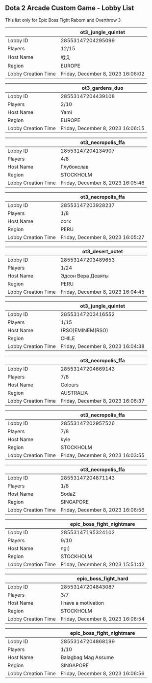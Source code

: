 ## Dota 2 Arcade Custom Game - Lobby List

This list only for Epic Boss Fight Reborn and Overthrow 3

|  | ot3_jungle_quintet |
| ------ | ------ |
| Lobby ID | 28553147204295099 |
| Players | 12/15 |
| Host Name | 戦え |
| Region | EUROPE |
| Lobby Creation Time | Friday, December 8, 2023 16:06:02 |


|  | ot3_gardens_duo |
| ------ | ------ |
| Lobby ID | 28553147204439108 |
| Players | 2/10 |
| Host Name | Yami |
| Region | EUROPE |
| Lobby Creation Time | Friday, December 8, 2023 16:06:15 |


|  | ot3_necropolis_ffa |
| ------ | ------ |
| Lobby ID | 28553147204134907 |
| Players | 4/8 |
| Host Name | Глубокслав |
| Region | STOCKHOLM |
| Lobby Creation Time | Friday, December 8, 2023 16:05:46 |


|  | ot3_necropolis_ffa |
| ------ | ------ |
| Lobby ID | 28553147203928237 |
| Players | 1/8 |
| Host Name | corx |
| Region | PERU |
| Lobby Creation Time | Friday, December 8, 2023 16:05:27 |


|  | ot3_desert_octet |
| ------ | ------ |
| Lobby ID | 28553147203489653 |
| Players | 1/24 |
| Host Name | Эдсон Вера Девяты |
| Region | PERU |
| Lobby Creation Time | Friday, December 8, 2023 16:04:45 |


|  | ot3_jungle_quintet |
| ------ | ------ |
| Lobby ID | 28553147203416552 |
| Players | 1/15 |
| Host Name | (RSO)EMINEM(RSO) |
| Region | CHILE |
| Lobby Creation Time | Friday, December 8, 2023 16:04:38 |


|  | ot3_necropolis_ffa |
| ------ | ------ |
| Lobby ID | 28553147204669143 |
| Players | 7/8 |
| Host Name | Colours |
| Region | AUSTRALIA |
| Lobby Creation Time | Friday, December 8, 2023 16:06:37 |


|  | ot3_necropolis_ffa |
| ------ | ------ |
| Lobby ID | 28553147202957526 |
| Players | 7/8 |
| Host Name | kyle |
| Region | STOCKHOLM |
| Lobby Creation Time | Friday, December 8, 2023 16:03:55 |


|  | ot3_necropolis_ffa |
| ------ | ------ |
| Lobby ID | 28553147204871143 |
| Players | 1/8 |
| Host Name | SodaZ |
| Region | SINGAPORE |
| Lobby Creation Time | Friday, December 8, 2023 16:06:56 |


|  | epic_boss_fight_nightmare |
| ------ | ------ |
| Lobby ID | 28553147195324102 |
| Players | 9/10 |
| Host Name | ng:) |
| Region | STOCKHOLM |
| Lobby Creation Time | Friday, December 8, 2023 15:51:42 |


|  | epic_boss_fight_hard |
| ------ | ------ |
| Lobby ID | 28553147204843087 |
| Players | 3/7 |
| Host Name | I have a motivation |
| Region | STOCKHOLM |
| Lobby Creation Time | Friday, December 8, 2023 16:06:54 |


|  | epic_boss_fight_nightmare |
| ------ | ------ |
| Lobby ID | 28553147204868199 |
| Players | 1/10 |
| Host Name | Balagbag Mag Assume |
| Region | SINGAPORE |
| Lobby Creation Time | Friday, December 8, 2023 16:06:56 |


